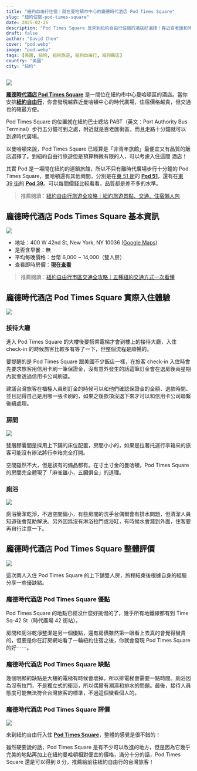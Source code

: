 ```yaml
---
title: "紐約自由行住宿｜就在曼哈頓市中心的龐德時代酒店 Pod Times Square"
slug: "紐約住宿-pod-times-square"
date: 2025-02-26
description: "Pod Times Square 是來到紐約自由行住宿的酒店好選擇！靠近百老匯和時代廣場，絕佳的地理位置讓你輕鬆探索紐約！"
draft: false
author: "David Chen"
cover: "pod.webp"
image: "pod.webp"
tags: [美國, 紐約, 紐約旅遊, 紐約自由行, 紐約飯店]
country: "美國"
city: "紐約"
---
```


![](pod.webp)

[**龐德時代酒店 Pod Times Square**](https://www.booking.com/hotel/us/pod-times-square.xt.html?aid=7956794) 是一間位在紐約市中心曼哈頓區的酒店。當你安排[**紐約自由行**](https://exittaiwan.com/posts/%E7%B4%90%E7%B4%84%E8%87%AA%E7%94%B1%E8%A1%8C%E6%97%85%E9%81%8A/)，你會發現越靠近曼哈頓中心的時代廣場，住宿價格越貴，但交通也的確最方便。

Pod Times Square 的位置就在紐約巴士總站 PABT（英文：Port Authority Bus Terminal）步行五分鐘可到之處，附近就是百老匯街區，而且走路十分鐘就可以到達時代廣場。

以曼哈頓來說，Pod Times Square 已經算是「非青年旅館」最便宜又有品質的飯店選擇了。到紐約自由行旅遊但是預算稍微有限的人，可以考慮入住這間 酒店！

其實 Pod 是一場間在紐約的連鎖旅館，所以不只有離時代廣場步行十分鐘的 Pod Times Square，曼哈頓還有其他兩間，分別是在[東 51 街](https://exittaiwan.com/posts/%E7%B4%90%E7%B4%84%E5%B8%82%E5%8D%80%E4%BA%A4%E9%80%9A%E5%85%A8%E6%94%BB%E7%95%A5/)的 [**Pod 51**](https://www.booking.com/hotel/us/pod.xt.html?aid=7956794)，還有在[東 39 街](https://exittaiwan.com/posts/%E7%B4%90%E7%B4%84%E5%B8%82%E5%8D%80%E4%BA%A4%E9%80%9A%E5%85%A8%E6%94%BB%E7%95%A5/)的 [**Pod 39**](https://www.booking.com/hotel/us/the-pod-39th-street.xt.html?aid=7956794)。可以每間價錢比較看看，品質都是差不多的水準。

> 推薦閱讀：[紐約自由行旅遊全攻略｜紐約旅遊景點、交通、住宿懶人包](https://exittaiwan.com/posts/%E7%B4%90%E7%B4%84%E8%87%AA%E7%94%B1%E8%A1%8C%E6%97%85%E9%81%8A/)

## 龐德時代酒店 Pods Times Square 基本資訊

![](time-square-2.webp)

- 地址：400 W 42nd St, New York, NY 10036 ([Google Maps](https://maps.app.goo.gl/TkQ3nG7kigtLSyPFA))
- 是否含早餐：無
- 平均每晚價格：台幣 6,000 ~ 14,000（雙人房）
- 查看即時房價：[**現在查看**](https://www.booking.com/hotel/us/pod-times-square.xt.html?aid=7956794)

> 推薦閱讀：[紐約自由行市區交通全攻略｜五種紐約交通方式一次看懂](https://exittaiwan.com/posts/%E7%B4%90%E7%B4%84%E5%B8%82%E5%8D%80%E4%BA%A4%E9%80%9A%E5%85%A8%E6%94%BB%E7%95%A5/)

## 龐德時代酒店 Pod Times Square 實際入住體驗

![](pod-2.webp)

### 接待大廳

進入 Pod Times Square 的大樓後要搭乘電梯才會到樓上的接待大廳，入住 check-in 的時候旅客比較多有等了一下，但整個流程是順暢的。

要提醒的是 Pod Times Square 跟美國不少飯店一樣，在旅客 check-in 入住時會先要求旅客用信用卡刷一筆保證金，沒有意外發生的話這筆訂金會在退房後兩星期內就會透過信用卡公司刷退。

建議台灣旅客在櫃檯人員刷訂金的時候可以和他們確認保證金的金額、退款時間、並且記得自己是用哪一張卡刷的，如果之後款項沒退下來才可以和信用卡公司聯繫後續處理。

### 房間

![](bed.webp)

雙層膠囊間是採用上下鋪的床位配置，房間小小的，如果是拉著托運行李箱來的旅客可能沒有辦法將行李箱完全打開。

空間雖然不大，但是該有的備品都有。在寸土寸金的曼哈頓，Pod Times Square 的房間完全體現了「麻雀雖小，五臟俱全」的道理。

### 廁浴

![](room.webp)

廁浴簡潔乾淨，不過空間偏小，有些房間的洗手台偶爾會有排水問題，但清潔人員知道後會幫助解決。另外因爲沒有淋浴拉門或浴缸，有時候水會濺到外面，住客要再自行注意一下。

## 龐德時代酒店 Pod Times Square 整體評價

![](pod-room.webp)

這次兩人入住 Pod Times Square 的上下舖雙人房，旅程結束後根據自身的經驗分享一些優缺點。

### 龐德時代酒店 Pod Times Square 優點

Pod Times Square 的地點已經沒什麼好挑惕的了，幾乎所有地鐵線都有到 Time Sq-42 St（時代廣場 42 街站）。

房間和廁浴乾淨整潔是另一個優點，還有房價雖然第一眼看上去真的會覺得蠻貴的，但要是你在訂房網站看了一輪紐約住宿之後，你就會發現 Pod Times Square 的好⋯⋯。

### 龐德時代酒店 Pod Times Square 缺點

幾個明顯的缺點是大樓的電梯有時候會壞掉，所以排電梯會需要一點時間。廁浴因為沒有拉門，不是獨立式的衛浴，所以偶爾有潮濕和排水的問題。最後，接待人員態度可能無法符合台灣旅客的標準，不過這個蠻看個人的。

### 龐德時代酒店 Pod Times Square 評價

![](time-square.webp)

來到紐約自由行入住 [**Pod Times Square**](https://www.booking.com/hotel/us/pod-times-square.xt.html?aid=7956794)，整體的感覺是很不錯的！

雖然硬要說的話，Pod Times Square 是有不少可以改進的地方，但是因為它幾乎完美的地點再加上在紐約曼哈頓相對便宜的價格，滿分十分的話，Pod Times Square 還是可以得到 8 分，推薦給前往紐約自由行的台灣旅客！